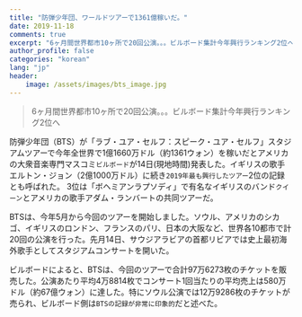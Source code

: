 ```yaml
---
title: "防弾少年団、ワールドツアーで1361億稼いだ。"
date: 2019-11-18
comments: true
excerpt: "6ヶ月間世界都市10ヶ所で20回公演。。。ビルボード集計今年興行ランキング2位へ"    
author_profile: false
categories: "korean"
lang: "jp"
header:
    image: /assets/images/bts_image.jpg
---
```


<!--Language Button HTML -->

<!--Language Button HTML -->
<!-- MAIN CONTENT-->
> 6ヶ月間世界都市10ヶ所で20回公演。。。ビルボード集計今年興行ランキング2位へ

防弾少年団（BTS）が「ラブ・ユア・セルフ：スピーク・ユア・セルフ」スタジアムツアーで今年全世界で1億1660万ドル（約1361ウォン）を稼いだとアメリカの大衆音楽専門マスコミ`ビルボード`が14日(現地時間)発表した。イギリスの歌手エルトン・ジョン（2億1000万ドル）に続き`2019年最も興行したツアー`2位の記録とも呼ばれた。 3位は「ボヘミアンラプソディ」で有名なイギリスのバンド`クイーン`とアメリカの歌手アダム・ランバートの共同ツアーだ。

BTSは、今年5月から今回のツアーを開始しました。ソウル、アメリカのシカゴ、イギリスのロンドン、フランスのパリ、日本の大阪など、世界各10都市で計20回の公演を行った。先月14日、サウジアラビアの首都リビアでは史上最初海外歌手としてスタジアムコンサートを開いた。

ビルボードによると、BTSは、今回のツアーで合計97万6273枚のチケットを販売した。公演あたり平均4万8814枚でコンサート1回当たりの平均売上は580万ドル（約67億ウォン）に達した。特にソウル公演では12万9286枚のチケットが売られ、ビルボード側は`BTSの記録が非常に印象的`だと述べた。
<!-- MAIN CONTENT-->
